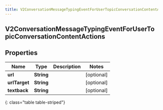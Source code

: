 ```yaml
---
title: V2ConversationMessageTypingEventForUserTopicConversationContentActions
---
```

## V2ConversationMessageTypingEventForUserTopicConversationContentActions

## Properties

|Name | Type | Description | Notes|
|------------ | ------------- | ------------- | -------------|
| **url** | **String** |  | [optional] |
| **urlTarget** | **String** |  | [optional] |
| **textback** | **String** |  | [optional] |
{: class="table table-striped"}


